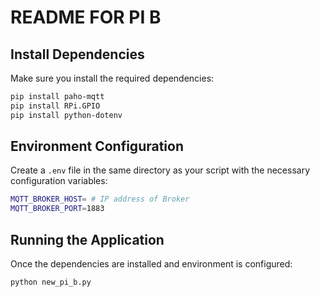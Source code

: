 # README FOR PI B

## Install Dependencies

Make sure you install the required dependencies:

```bash
pip install paho-mqtt
pip install RPi.GPIO
pip install python-dotenv
```

## Environment Configuration

Create a `.env` file in the same directory as your script with the necessary configuration variables:

```bash
MQTT_BROKER_HOST= # IP address of Broker
MQTT_BROKER_PORT=1883
```

## Running the Application

Once the dependencies are installed and environment is configured:

```bash
python new_pi_b.py
```